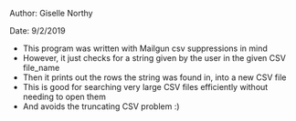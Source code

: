 Author: Giselle Northy

Date: 9/2/2019

* This program was written with Mailgun csv suppressions in mind
* However, it just checks for a string given by the user in the given CSV file_name
* Then it prints out the rows the string was found in, into a new CSV file
* This is good for searching very large CSV files efficiently without needing to open them
* And avoids the truncating CSV problem :)
